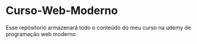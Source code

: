 # Curso-Web-Moderno
Esse repósitorio armazenará todo o conteúdo do meu curso na udemy de programação web moderno
